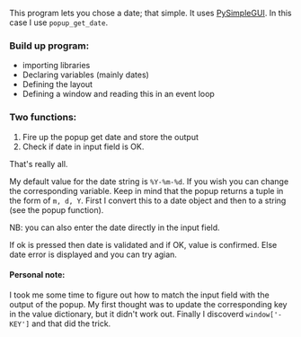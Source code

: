 This program lets you chose a date; that simple.
It uses [PySimpleGUI](PySimpleGUI.org). In this case I use `popup_get_date`. 

### Build up program:
- importing libraries 
- Declaring variables (mainly dates)
- Defining the layout
- Defining a window and reading this in an event loop

### Two functions:
1. Fire up the popup get date and store the output
2. Check if date in input field is OK.

That's really all.


My default value for the date string is `%Y-%m-%d`. If you wish you can change the corresponding variable. Keep in mind that the popup returns a tuple in the form of `m, d, Y`. First I convert this to a date object and then to a string (see the popup function).

NB: you can also enter the date directly in the input field.

If ok is pressed then date is validated and if OK,  value is confirmed. Else date error is displayed and you can try agian.

#### Personal note:
I took me some time to figure out how to match the input field with the output of the popup. My first thought was to update the corresponding key in the value dictionary, but it didn't work out. Finally I discoverd `window['-KEY']` and that did the trick.
